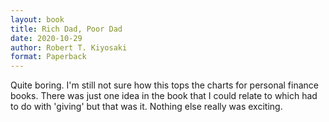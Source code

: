 ```yaml
---
layout: book
title: Rich Dad, Poor Dad
date: 2020-10-29
author: Robert T. Kiyosaki
format: Paperback
---
```


Quite boring. I'm still not sure how this tops the charts for personal finance books. There was just one idea in the book that I could relate to which had to do with 'giving' but that was it. Nothing else really was exciting.
